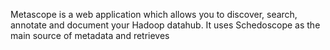 Metascope is a web application which allows you to discover, search, annotate and document your Hadoop datahub.
It uses Schedoscope as the main source of metadata and retrieves 